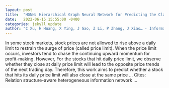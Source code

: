 ```yaml
---
layout: post
title:  "HGNN: Hierarchical Graph Neural Network for Predicting the Classification of Price-Limit-Hitting Stocks"
date:   2022-06-15 15:55:00 -0400
categories: jekyll update
author: "C Xu, H Huang, X Ying, J Gao, Z Li, P Zhang, J Xiao… - Information Sciences, 2022"
---
```

In some stock markets, stock prices are not allowed to rise above a daily limit to restrain the surge of price (called price limit). When the price limit occurs, investors tend to chase the continuing upward momentum for profit-making. However, For the stocks that hit daily price limit, we observe whether they close at daily price limit will lead to the opposite price trends of the next trading day. Therefore, this work aims to predict whether a stock that hits its daily price limit will also close at the same price …
Cites: ‪Relation structure-aware heterogeneous information network …‬  